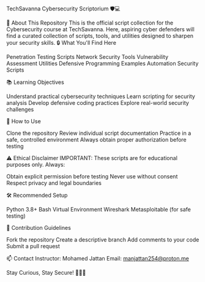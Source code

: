 TechSavanna Cybersecurity Scriptorium 🛡️💻

🎯 About This Repository
This is the official script collection for the Cybersecurity course at TechSavanna. Here, aspiring cyber defenders will find a curated collection of scripts, tools, and utilities designed to sharpen your security skills.
🔒 What You'll Find Here

Penetration Testing Scripts
Network Security Tools
Vulnerability Assessment Utilities
Defensive Programming Examples
Automation Security Scripts

📚 Learning Objectives

Understand practical cybersecurity techniques
Learn scripting for security analysis
Develop defensive coding practices
Explore real-world security challenges

🚀 How to Use

Clone the repository
Review individual script documentation
Practice in a safe, controlled environment
Always obtain proper authorization before testing

⚠️ Ethical Disclaimer
IMPORTANT: These scripts are for educational purposes only. Always:

Obtain explicit permission before testing
Never use without consent
Respect privacy and legal boundaries

🛠️ Recommended Setup

Python 3.8+
Bash
Virtual Environment
Wireshark
Metasploitable (for safe testing)

🤝 Contribution Guidelines

Fork the repository
Create a descriptive branch
Add comments to your code
Submit a pull request

📫 Contact
Instructor: Mohamed Jattan
Email: manjattan254@proton.me

Stay Curious, Stay Secure! 🕵️‍♂️🔐
